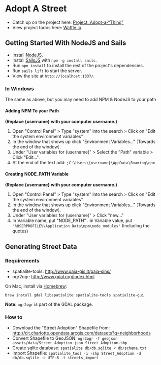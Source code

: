 # Adopt A Street

- Catch up on the project here: [Project: Adopt-a-“Thing”](http://forum.codeforcharlotte.org/t/project-adopt-a-thing/212)
- View project todos here: [Waffle.io](https://waffle.io/codeforcharlotte/adopt-a-street).

## Getting Started With NodeJS and Sails

- Install [NodeJS](https://nodejs.org/en/).
- Install [SailsJS](http://sailsjs.org/get-started) with `npm -g install sails`.
- Run `npm install` to install the rest of the project's dependencies.
- Run `sails lift` to start the server.
- View the site at `http://localhost:1337/`.

### In Windows

The same as above, but you may need to add NPM & NodeJS to your path

#### Adding NPM To your Path

**(Replace {username} with your computer username.)**

1. Open "Control Panel" > Type "system" into the search > Click on "Edit the system environment variables"
2. In the window that shows up click "Environment Variables..." (Towards the end of the window).
3. Under "User variables for {username}" > Select the "Path" variable > Click "Edit...".
4. At the end of the text add: `;C:\Users\{username}\AppData\Roaming\npm`

#### Creating NODE_PATH Variable

**(Replace {username} with your computer username.)**

1. Open "Control Panel" > Type "system" into the search > Click on "Edit the system environment variables"
2. In the window that shows up click "Environment Variables..." (Towards the end of the window).
3. Under "User variables for {username}" > Click "new..."
4. In Variable name, put "NODE_PATH" . in Variable value, put `"%USERPROFILE%\Application Data\npm\node_modules"` (Including the quotes)

## Generating Street Data

### Requirements

- spatialite-tools: http://www.gaia-gis.it/gaia-sins/
- ogr2ogr: http://www.gdal.org/index.html

On Mac, install via [Homebrew](http://brew.sh/):

```
brew install gdal libspatialite spatialite-tools spatialite-gui
```

**Note**: `ogr2ogr` is part of the GDAL package.

### How to

- Download the "Street Adoption" Shapefile from: http://clt.charlotte.opendata.arcgis.com/datasets?q=neighborhoods
- Convert Shapefile to GeoJSON: `ogr2ogr -f geojson assets/data/Street_Adoption.json Street_Adoption.shp`
- Create sqlite database: `spatialite db/db.sqlite < db/schema.txt`
- Import Shapefile: `spatialite_tool -i -shp Street_Adoption -d db/db.sqlite -c UTF-8 -t streets_import`
